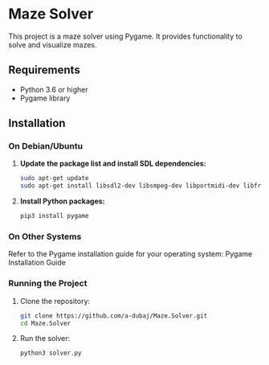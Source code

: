 # Maze Solver

This project is a maze solver using Pygame. It provides functionality to solve and visualize mazes.

## Requirements

- Python 3.6 or higher
- Pygame library

## Installation

### On Debian/Ubuntu

1. **Update the package list and install SDL dependencies:**
   ```bash
   sudo apt-get update
   sudo apt-get install libsdl2-dev libsmpeg-dev libportmidi-dev libfreetype6-dev

2. **Install Python packages:**
    ``` bash
    pip3 install pygame

### On Other Systems

Refer to the Pygame installation guide for your operating system:
Pygame Installation Guide

### Running the Project
1. Clone the repository:

    ``` bash
    git clone https://github.com/a-dubaj/Maze.Solver.git
    cd Maze.Solver

2. Run the solver:

    ```bash
    python3 solver.py
